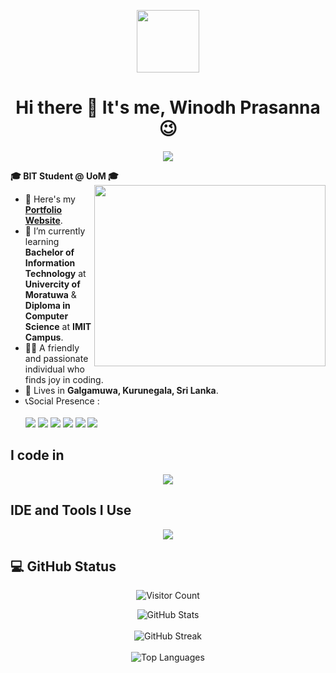 <p align="center" ><img  src = "https://github.com/7oSkaaa/7oSkaaa/blob/main/Images/about_me.gif?raw=true" width = 100px></p>

<h1 align="center">Hi there 👋 It's me, <b>Winodh Prasanna</b> 😉</h1>

<p align="center">
  <a href="https://github.com/DenverCoder1/readme-typing-svg"><img src="https://readme-typing-svg.herokuapp.com?font=Time+New+Roman&color=cyan&size=30&center=true&vCenter=true&width=600&height=100&lines=Full+Stack+Developer...;Python+Developer...;Web+Designer..."></a>
</p>

<b>🎓 **BIT Student @ UoM** 🎓</b>
<img align="right" width="370" height="290" src="https://i.pinimg.com/originals/47/f0/34/47f0342cec72b800463bf003eac1257e.gif">
- 🔭 Here's my [**Portfolio Website**](https://WINODH-PRASANNA.github.io/My-Portfolio/ ).
- 🌱 I’m currently learning **Bachelor of Information Technology** at **Univercity of Moratuwa** & **Diploma in Computer Science** at **IMIT Campus**.
- 👩‍💻 A friendly and passionate individual who finds joy in coding.
- 🏡 Lives in **Galgamuwa, Kurunegala, Sri Lanka**.
- 📞Social Presence :
<br /><br> [<img src="https://img.shields.io/badge/LinkedIn-0077B5?style=for-the-badge&logo=Linkedin&logoColor=white" />](https://www.linkedin.com/in/winodh-prasanna/) [<img src="https://img.shields.io/badge/Facebook-1877F2?style=for-the-badge&logo=facebook&logoColor=white" />](https://www.facebook.com/profile.php?id=61575625475553&mibextid=ZbWKwL) [<img src="https://img.shields.io/badge/Pinterest-%23E60023.svg?&style=for-the-badge&logo=Pinterest&logoColor=white" />](https://www.pinterest.com/winodhprasannablog/_boards/) [<img src="https://img.shields.io/badge/-Hackerrank-2EC866?style=for-the-badge&logo=HackerRank&logoColor=white" />](https://www.hackerrank.com/profile/winodh_prasanna1) [<img src="https://img.shields.io/badge/-LeetCode-FFA116?style=for-the-badge&logo=LeetCode&logoColor=white" />](https://leetcode.com/u/Winodh-Prasanna/) [<img src="https://img.shields.io/badge/-YouTube-%23E60023?style=for-the-badge&logo=YouTube&logoColor=white" />]() 

## I code in
<p align="center">
  <a href="https://skillicons.dev">
    <img src="https://skillicons.dev/icons?i=html,css,bootstrap,tailwind,js,ts,java,python,django,php,mysql,nodejs,react,nextjs,materialui,vite,vue,mongodb,spring,dotnet,cs,angular,laravel" />
  </a>
</p>

## IDE and Tools I Use
<p align="center">
  <a href="https://skillicons.dev">
    <img src="https://skillicons.dev/icons?i=vscode,idea,pycharm,git,github,postman,eclipse,sublime,ps,ai,xd,kali,dart,flutter,visualstudio,androidstudio,firebase,wordpress" />
  </a>
</p>


## 💻 GitHub Status

<p align="center">
  <img src="https://komarev.com/ghpvc/?username=WINODH-PRASANNA&style=flat-square&color=blue" alt="Visitor Count" />
</p>

<p align="center">
  <img src="https://github-readme-stats.vercel.app/api?username=WINODH-PRASANNA&show_icons=true&theme=tokyonight" alt="GitHub Stats" />
  <br><br>
  <img src="https://github-readme-streak-stats.herokuapp.com/?user=WINODH-PRASANNA&theme=tokyonight" alt="GitHub Streak" />
  <br><br>
  <img src="https://github-readme-stats.vercel.app/api/top-langs/?username=WINODH-PRASANNA&layout=compact&theme=tokyonight" alt="Top Languages" />
</p> 